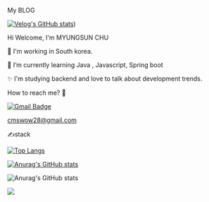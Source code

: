 
My BLOG 

[![Velog's GitHub stats](https://velog-readme-stats.vercel.app/api?name=soryjn)](https://velog.io/@soryjn/posts))



Hi Welcome, I'm MYUNGSUN CHU 

🔭 I'm working in South korea.

🌱 I’m currently learning Java , Javascript, Spring boot

✨ I'm studying backend and love to talk about development trends.

How to reach me? 🤔

[![Gmail Badge](https://img.shields.io/badge/Gmail-D14836?style=flat&logo=Gmail&logoColor=white)](mailto:cmswow28@gmail.com)

cmswow28@gmail.com

✍stack



[![Top Langs](https://github-readme-stats.vercel.app/api/top-langs/?username=cmswow)](https://github.com/anuraghazra/github-readme-stats)


[![Anurag's GitHub stats](https://github-readme-stats.vercel.app/api?username=cmswow)](https://github.com/anuraghazra/github-readme-stats)

![Anurag's GitHub stats](https://github-readme-stats.vercel.app/api?username=cmswow&hide=contribs,prs&show_icons=true&theme=테마)



 <img src="https://img.shields.io/badge/Java-007396?style=flat&logo=OpenJDK&logoColor=white"/>

